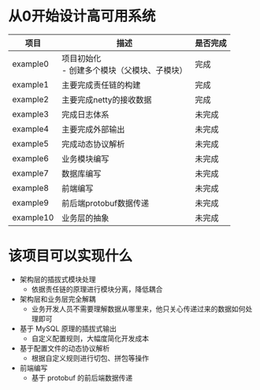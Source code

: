 # 从0开始设计高可用系统

| 项目        | 描述                                | 是否完成 |
|-----------|-----------------------------------|------|
| example0  | 项目初始化<br/> - 创建多个模块（父模块、子模块）<br/> | 完成   |
| example1  | 主要完成责任链的构建                        | 完成   |
| example2  | 主要完成netty的接收数据                    | 完成   |
| example3  | 完成日志体系                            | 未完成  |
| example4  | 主要完成外部输出                          | 未完成  |
| example5  | 完成动态协议解析                          | 未完成  |
| example6  | 业务模块编写                            | 未完成  |
| example7  | 数据库编写                             | 未完成  |
| example8  | 前端编写                              | 未完成  |
| example9  | 前后端protobuf数据传递                   | 未完成  |
| example10 | 业务层的抽象                            | 未完成  |

# 该项目可以实现什么

- 架构层的插拔式模块处理
    - 依据责任链的原理进行模块分离，降低耦合
- 架构层和业务层完全解耦
    - 业务开发人员不需要理解数据从哪里来，他只关心传递过来的数据如何处理即可
- 基于 MySQL 原理的插拔式输出
    - 自定义配置规则，大幅度简化开发成本
- 基于配置文件的动态协议解析
    - 根据自定义规则进行切包、拼包等操作
- 前端编写
    - 基于 protobuf 的前后端数据传递
